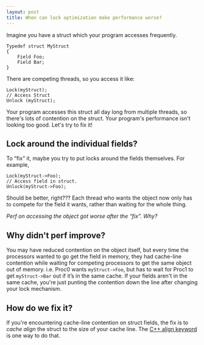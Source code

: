 ```yaml
---
layout: post
title: When can lock optimization make performance worse?
---
```


Imagine you have a struct which your program accesses frequently.


```
Typedef struct MyStruct
{
    Field Foo;
    Field Bar;
}
```

There are competing threads, so you access it like:

```
Lock(myStruct);
// Access Struct
Unlock (myStruct);
```

Your program accesses this struct all day long from multiple threads, so there's lots of contention on the struct. Your program's performance isn't looking too good. Let's try to fix it!

## Lock around the individual fields? 
To “fix” it, maybe you try to put locks around the fields themselves. For example,

```
Lock(myStruct->Foo);
// Access field in struct.
Unlock(myStruct->Foo);
```

Should be better, right??? Each thread who wants the object now only has to compete for the field it wants, rather than waiting for the whole thing.

*Perf on accessing the object got worse after the “fix”. Why?*

## Why didn't perf improve?
You may have reduced contention on the object itself, but every time the processors wanted to go get the field in memory, they had cache-line contention while waiting for competing processors to get the same object out of memory. i.e. Proc0 wants `myStruct->Foo`, but has to wait for Proc1 to get `myStruct->Bar` out if it’s in the same cache. If your fields aren't in the same cache, you're just punting the contention down the line after changing your lock mechanism.

## How do we fix it?
If you're encountering cache-line contention on struct fields, the fix is to *cache align* the struct to the size of your cache line. The [C++ align keyword](https://docs.microsoft.com/en-us/cpp/cpp/align-cpp?view=vs-2017) is one way to do that.

